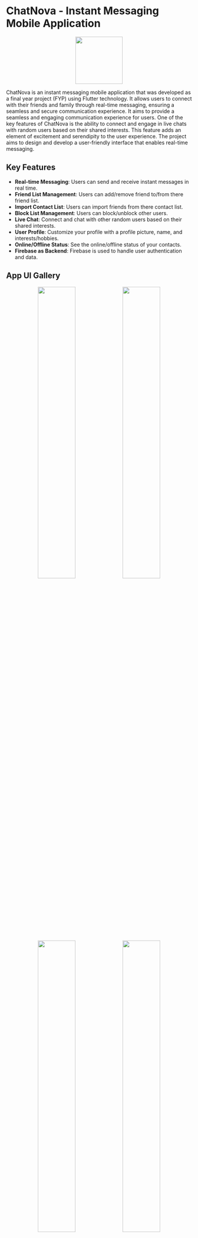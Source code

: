 
# ChatNova - Instant Messaging Mobile Application

<p align="center">
  <img width="128" height="128" src="./assets/readme/app_logo.png">
</p>

ChatNova is an instant messaging mobile application that was developed as a final year project (FYP) using Flutter technology. It allows users to connect with their friends and family through real-time messaging, ensuring a seamless and secure communication experience. It aims to provide a seamless and engaging communication experience for users. One of the key features of ChatNova is the ability to connect and engage in live chats with random users based on their shared interests. This feature adds an element of excitement and serendipity to the user experience. The project aims to design and develop a user-friendly interface that enables real-time messaging.

## Key Features

- **Real-time Messaging**: Users can send and receive instant messages in real time.
- **Friend List Management**: Users can add/remove friend to/from there friend list.
- **Import Contact List**: Users can import friends from there contact list.
- **Block List Management**: Users can block/unblock other users.
- **Live Chat**: Connect and chat with other random users based on their shared interests.
- **User Profile**: Customize your profile with a profile picture, name, and interests/hobbies.
- **Online/Offline Status**: See the online/offline status of your contacts.
- **Firebase as Backend**: Firebase is used to handle user authentication and data.

## App UI Gallery

<p align="center">
  <img width=45%" height="auto" src="./assets/readme/onboarding_light.png">
  <img width="45%" height="auto" src="./assets/readme/onboarding_dark.png">
</p>
<p align="center">
  <img width="45%" height="auto" src="./assets/readme/authentication_light.png">
   <img width="45%" height="auto" src="./assets/readme/authentication_dark.png">
</p>
<p align="center">
  <img width="45%" height="auto" src="./assets/readme/phone_light.png">
  <img width="45%" height="auto" src="./assets/readme/phone_dark.png">
</p>
<p align="center">
  <img width="45%" height="auto" src="./assets/readme/chats_light.png">
  <img width="45%" height="auto" src="./assets/readme/chats_dark.png">
</p>
<p align="center">
  <img width="45%" height="auto" src="./assets/readme/chat_light.png">
  <img width="45%" height="auto" src="./assets/readme/chat_dark.png">
</p>
<p align="center">
  <img width="45%" height="auto" src="./assets/readme/more_light.png">
  <img width="45%" height="auto" src="./assets/readme/more_dark.png">
</p>

## Flutter Packages Used

- **provider**
- **firebase_core**
- **firebase_auth**
- **cloud_firestore**
- **firebase_database**
- **firebase_storage**
- **flutter_contacts**
- **image_picker**
- **intl**
- **intl_phone_field**
- **google_fonts**
- **flutter_launcher_icons (dev)**
- **flutter_native_splash (dev)**

## Download and Install

- You can head over to the [Releases Page](https://github.com/JahanzaibZ/ChatNova/releases) to download and install the latest release of the application.

## Installation Instructions

1. Download the <!--appropriate--> APK <!--for your device's architecture--> from the <!--above--> releases section.
2. Enable installation from unknown sources in your device settings if not already enabled.
3. Locate the downloaded APK file on your device.
4. Tap on the APK file to start the installation process.
5. Follow the on-screen prompts to complete the installation.
6. Once installed, launch ChatNova from your device's app drawer.
7. Sign up or log in to start using ChatNova and enjoy instant messaging with your friends.

## Bug/Issue Reports

Please feel free to open issues, feature requests, and pull requests if you have anything worthwhile to add. I appreciate you checking out and using this application.
